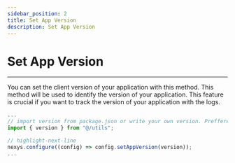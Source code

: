 ```yaml
---
sidebar_position: 2
title: Set App Version
description: Set App Version
---
```


# Set App Version

---

You can set the client version of your application with this method. This method will be used to identify the version of your application. This feature is crucial if you want to track the version of your application with the logs.

```ts title="pages/_app.tsx"
...
// import version from package.json or write your own version. Preffered format is x.x.x
import { version } from "@/utils";

// highlight-next-line
nexys.configure((config) => config.setAppVersion(version));
...
```